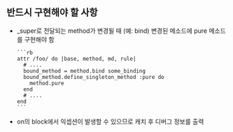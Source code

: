 

반드시 구현해야 할 사항
----
* _super로 전달되는 method가 변경될 때
  (예: bind)
  변경된 메소드에 pure 메소드를 구현해야 함<br>

      ```rb
      attr /foo/ do |base, method, md, rule|
        # ....
        bound_method = method.bind some_binding
        bound_method.define_singleton_method :pure do
          method.pure
        end
        # ....
      end
      ```
* on의 block에서 익셉션이 발생할 수 있으므로 캐치 후 디버그 정보를 출력

